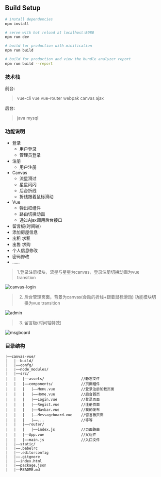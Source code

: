 ## Build Setup

``` bash
# install dependencies
npm install

# serve with hot reload at localhost:8080
npm run dev

# build for production with minification
npm run build

# build for production and view the bundle analyzer report
npm run build --report
```

### **技术栈**
前台:
   > vue-cli 
   > vue 
   > vue-router 
   > webpak 
   > canvas 
   > ajax 

后台:
   > java
   > mysql 

### **功能说明**
* 登录
    * 用户登录
    * 管理员登录
* 注册
    * 用户注册
* Canvas
    * 流星滑过
    * 星星闪闪
    * 后台折线
    * 折线跟着鼠标滑动
* Vue
    * 弹出框组件
    * 路由切换动画
    * 通过Ajax调用后台接口
* 留言板(时间轴)
* 添加房屋信息
* 出租 求租
* 出售 求购
* 个人信息修改
* 密码修改
* ......

> 1.登录注册模块，流星与星星为canvas，登录注册切换动画为vue transition

![canvas-login](http://omt3u4bph.bkt.clouddn.com/canvas-login.png)

> 2. 后台管理页面，背景为canvas(会动的折线+跟着鼠标滑动) 功能模块切换为vue transition

![admin](http://omt3u4bph.bkt.clouddn.com/canvas-admin.png)

> 3. 留言板(时间轴特效)

![msgboard](http://omt3u4bph.bkt.clouddn.com/msgboard.png)

### 目录结构

<!--more-->

```
|——canvas-vue/
|   |——build/
|   |——confg/
|   |——node_modules/
|   |——src/
|   |   |——assets/                 //静态文件
|   |   |——components/             //页面组件
|   |   |   |——Menu.vue            //登录注册加载页面
|   |   |   |——Home.vue            //后台首页
|   |   |   |——Login.vue           //登录页面
|   |   |   |——Regist.vue          //注册页面
|   |   |   |——Navbar.vue          //我的发布
|   |   |   |——Messageboard.vue    //留言板页面
|   |   |   |——...                 //等等
|   |   |——router/                 
|   |   |   |——index.js            //页面路由
|   |   |——App.vue                 //父组件
|   |   |——main.js                 //入口文件
|   |——static/                     
|   |——.babelrc
|   |——.editorconfig
|   |——.gitgnore
|   |——index.html
|   |——package.json
|   |——README.md
```